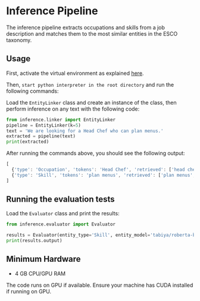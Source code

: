 # Inference Pipeline
The inference pipeline extracts occupations and skills from a job description and matches them to the most similar entities in the ESCO taxonomy.

## Usage

First, activate the virtual environment as explained [here](../README.md#set-up-virtualenv). 

Then, `start python interpreter in the root directory` and run the following commands:

Load the `EntityLinker` class and create an instance of the class,
then perform inference on any text with the following code:

```python
from inference.linker import EntityLinker
pipeline = EntityLinker(k=5)
text = 'We are looking for a Head Chef who can plan menus.'
extracted = pipeline(text)
print(extracted)
```

After running the commands above, you should see the following output:

```js
[
  {'type': 'Occupation', 'tokens': 'Head Chef', 'retrieved': ['head chef', 'industrial head chef', 'head pastry chef', 'chef', 'kitchen chef']},
  {'type': 'Skill', 'tokens': 'plan menus', 'retrieved': ['plan menus', 'plan patient menus', 'present menus', 'plan schedule', 'plan engineering activities']}
]
```

## Running the evaluation tests

Load the `Evaluator` class and print the results:

```python
from inference.evaluator import Evaluator

results = Evaluator(entity_type='Skill', entity_model='tabiya/roberta-base-job-ner', similarity_model='all-MiniLM-L6-v2', crf=False, evaluation_mode=True)
print(results.output)
```

## Minimum Hardware

- 4 GB CPU/GPU RAM

The code runs on GPU if available. Ensure your machine has CUDA installed if running on GPU.